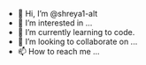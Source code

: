 - 👋 Hi, I’m @shreya1-alt
- 👀 I’m interested in ...
- 🌱 I’m currently learning to code.
- 💞️ I’m looking to collaborate on ...
- 📫 How to reach me ...

<!---
shreya1-alt/shreya1-alt is a ✨ special ✨ repository because its `README.md` (this file) appears on your GitHub profile.
You can click the Preview link to take a look at your changes.
--->
